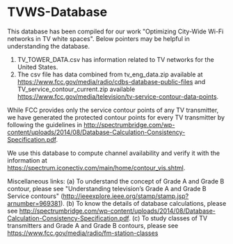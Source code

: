 # TVWS-Database
This database has been compiled for our work "Optimizing City-Wide Wi-Fi networks in TV white spaces". Below pointers may be helpful in understanding the database.

1. TV_TOWER_DATA.csv has information related to TV networks for the United States.
2. The csv file has data combined from tv_eng_data.zip available at https://www.fcc.gov/media/radio/cdbs-database-public-files and TV_service_contour_current.zip available https://www.fcc.gov/media/television/tv-service-contour-data-points.

While FCC provides only the service contour points of any TV transmitter, we have generated the protected contour points for every TV transmitter by following the guidelines in http://spectrumbridge.com/wp-content/uploads/2014/08/Database-Calculation-Consistency-Specification.pdf.

We use this database to compute channel availability and verify it with the information at https://spectrum.iconectiv.com/main/home/contour_vis.shtml. 

Miscellaneous links:
    (a) To understand the concept of Grade A and Grade B contour, please see "Understanding television’s Grade A and Grade B Service contours" (http://ieeexplore.ieee.org/stamp/stamp.jsp?arnumber=969381). 
    (b) To know the details of database calculations, please see http://spectrumbridge.com/wp-content/uploads/2014/08/Database-Calculation-Consistency-Specification.pdf. 
    (c) To study classes of TV transmitters and Grade A and Grade B contours, please see https://www.fcc.gov/media/radio/fm-station-classes










